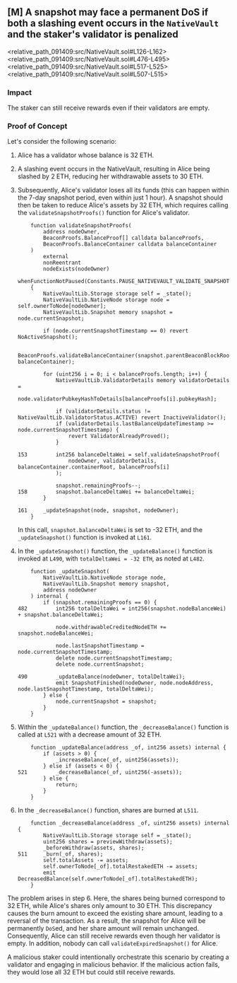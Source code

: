 ## [M] A snapshot may face a permanent DoS if both a slashing event occurs in the `NativeVault` and the staker's validator is penalized

<relative_path_091409:src/NativeVault.sol#L126-L162>
<relative_path_091409:src/NativeVault.sol#L476-L495>
<relative_path_091409:src/NativeVault.sol#L517-L525>
<relative_path_091409:src/NativeVault.sol#L507-L515>

### Impact

The staker can still receive rewards even if their validators are empty.

### Proof of Concept

Let's consider the following scenario:

1.  Alice has a validator whose balance is 32 ETH.

2.  A slashing event occurs in the NativeVault, resulting in Alice being slashed by 2 ETH, reducing her withdrawable assets to 30 ETH.

3.  Subsequently, Alice's validator loses all its funds (this can happen within the 7-day snapshot period, even within just 1 hour). A snapshot should then be taken to reduce Alice's assets by 32 ETH, which requires calling the `validateSnapshotProofs()` function for Alice's validator.

    ```solidity
        function validateSnapshotProofs(
            address nodeOwner,
            BeaconProofs.BalanceProof[] calldata balanceProofs,
            BeaconProofs.BalanceContainer calldata balanceContainer
        )
            external
            nonReentrant
            nodeExists(nodeOwner)
            whenFunctionNotPaused(Constants.PAUSE_NATIVEVAULT_VALIDATE_SNAPSHOT)
        {
            NativeVaultLib.Storage storage self = _state();
            NativeVaultLib.NativeNode storage node = self.ownerToNode[nodeOwner];
            NativeVaultLib.Snapshot memory snapshot = node.currentSnapshot;

            if (node.currentSnapshotTimestamp == 0) revert NoActiveSnapshot();

            BeaconProofs.validateBalanceContainer(snapshot.parentBeaconBlockRoot, balanceContainer);

            for (uint256 i = 0; i < balanceProofs.length; i++) {
                NativeVaultLib.ValidatorDetails memory validatorDetails =
                    node.validatorPubkeyHashToDetails[balanceProofs[i].pubkeyHash];

                if (validatorDetails.status != NativeVaultLib.ValidatorStatus.ACTIVE) revert InactiveValidator();
                if (validatorDetails.lastBalanceUpdateTimestamp >= node.currentSnapshotTimestamp) {
                    revert ValidatorAlreadyProved();
                }

    153         int256 balanceDeltaWei = self.validateSnapshotProof(
                    nodeOwner, validatorDetails, balanceContainer.containerRoot, balanceProofs[i]
                );

                snapshot.remainingProofs--;
    158         snapshot.balanceDeltaWei += balanceDeltaWei;
            }

    161     _updateSnapshot(node, snapshot, nodeOwner);
        }
    ```

    In this call, `snapshot.balanceDeltaWei` is set to -32 ETH, and the `_updateSnapshot()` function is invoked at `L161`.

4.  In the `_updateSnapshot()` function, the `_updateBalance()` function is invoked at `L490`, with `totalDeltaWei = -32 ETH`, as noted at `L482`.
    ```solidity
        function _updateSnapshot(
            NativeVaultLib.NativeNode storage node,
            NativeVaultLib.Snapshot memory snapshot,
            address nodeOwner
        ) internal {
            if (snapshot.remainingProofs == 0) {
    482         int256 totalDeltaWei = int256(snapshot.nodeBalanceWei) + snapshot.balanceDeltaWei;

                node.withdrawableCreditedNodeETH += snapshot.nodeBalanceWei;

                node.lastSnapshotTimestamp = node.currentSnapshotTimestamp;
                delete node.currentSnapshotTimestamp;
                delete node.currentSnapshot;

    490         _updateBalance(nodeOwner, totalDeltaWei);
                emit SnapshotFinished(nodeOwner, node.nodeAddress, node.lastSnapshotTimestamp, totalDeltaWei);
            } else {
                node.currentSnapshot = snapshot;
            }
        }
    ```

5.  Within the `_updateBalance()` function, the `_decreaseBalance()` function is called at `L521` with a decrease amount of 32 ETH.
    ```solidity
        function _updateBalance(address _of, int256 assets) internal {
            if (assets > 0) {
                _increaseBalance(_of, uint256(assets));
            } else if (assets < 0) {
    521         _decreaseBalance(_of, uint256(-assets));
            } else {
                return;
            }
        }
    ```

6.  In the `_decreaseBalance()` function, shares are burned at `L511`.
    ```solidity
        function _decreaseBalance(address _of, uint256 assets) internal {
            NativeVaultLib.Storage storage self = _state();
            uint256 shares = previewWithdraw(assets);
            _beforeWithdraw(assets, shares);
    511     _burn(_of, shares);
            self.totalAssets -= assets;
            self.ownerToNode[_of].totalRestakedETH -= assets;
            emit DecreasedBalance(self.ownerToNode[_of].totalRestakedETH);
        }
    ```

The problem arises in step 6. Here, the shares being burned correspond to 32 ETH, while Alice's shares only amount to 30 ETH. This discrepancy causes the burn amount to exceed the existing share amount, leading to a reversal of the transaction. As a result, the snapshot for Alice will be permanently `DoS`ed, and her share amount will remain unchanged. Consequently, Alice can still receive rewards even though her validator is empty. In addition, nobody can call `validateExpiredSnapshot()` for Alice.

A malicious staker could intentionally orchestrate this scenario by creating a validator and engaging in malicious behavior. If the malicious action fails, they would lose all 32 ETH but could still receive rewards.



